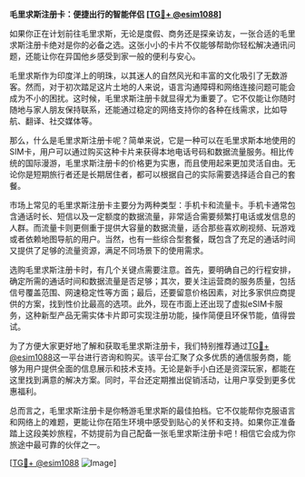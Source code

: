 **毛里求斯注册卡：便捷出行的智能伴侣 [[TG💪+ @esim1088](https://t.me/s/esim1088)]**

如果你正在计划前往毛里求斯，无论是度假、商务还是探亲访友，一张合适的毛里求斯注册卡绝对是你的必备之选。这张小小的卡片不仅能够帮助你轻松解决通讯问题，还能让你在异国他乡感受到家一般的便利与安心。

毛里求斯作为印度洋上的明珠，以其迷人的自然风光和丰富的文化吸引了无数游客。然而，对于初次踏足这片土地的人来说，语言沟通障碍和网络连接问题可能会成为不小的困扰。这时候，毛里求斯注册卡就显得尤为重要了。它不仅能让你随时随地与家人朋友保持联系，还能通过稳定的网络支持你的各种在线需求，比如导航、翻译、社交媒体等。

那么，什么是毛里求斯注册卡呢？简单来说，它是一种可以在毛里求斯本地使用的SIM卡，用户可以通过购买这种卡片来获得本地电话号码和数据流量服务。相比传统的国际漫游，毛里求斯注册卡的价格更为实惠，而且使用起来更加灵活自由。无论你是短期旅行者还是长期居住者，都可以根据自己的实际需要选择适合自己的套餐。

市场上常见的毛里求斯注册卡主要分为两种类型：手机卡和流量卡。手机卡通常包含通话时长、短信以及一定额度的数据流量，非常适合需要频繁打电话或发信息的人群。而流量卡则更侧重于提供大容量的数据流量，适合那些喜欢刷视频、玩游戏或者依赖地图导航的用户。当然，也有一些综合型套餐，既包含了充足的通话时间又提供了足够的流量资源，满足不同场景下的使用需求。

选购毛里求斯注册卡时，有几个关键点需要注意。首先，要明确自己的行程安排，确定所需的通话时间和数据流量是否足够；其次，要关注运营商的服务质量，包括信号覆盖范围、网速稳定性等方面；最后，还要留意价格因素，对比多家供应商提供的方案，找到性价比最高的选项。此外，现在市面上还出现了虚拟eSIM卡服务，这种新型产品无需实体卡片即可实现注册功能，操作简便且环保节能，值得尝试。

为了方便大家更好地了解和获取毛里求斯注册卡，我们特别推荐通过[TG💪+ @esim1088](https://t.me/s/esim1088)这一平台进行咨询和购买。该平台汇聚了众多优质的通信服务商，能够为用户提供全面的信息展示和技术支持。无论是新手小白还是资深玩家，都能在这里找到满意的解决方案。同时，平台还定期推出促销活动，让用户享受到更多优惠福利。

总而言之，毛里求斯注册卡是你畅游毛里求斯的最佳拍档。它不仅能帮你克服语言和网络上的难题，更能让你在陌生环境中感受到贴心的关怀和支持。如果你正准备踏上这段美妙旅程，不妨提前为自己配备一张毛里求斯注册卡吧！相信它会成为你旅途中最可靠的伙伴之一。

[[TG💪+ @esim1088](https://t.me/s/esim1088) ![Image](https://i.postimg.cc/4NQfJmqS/Snipaste-2025-05-13-00-14-12.png)]
